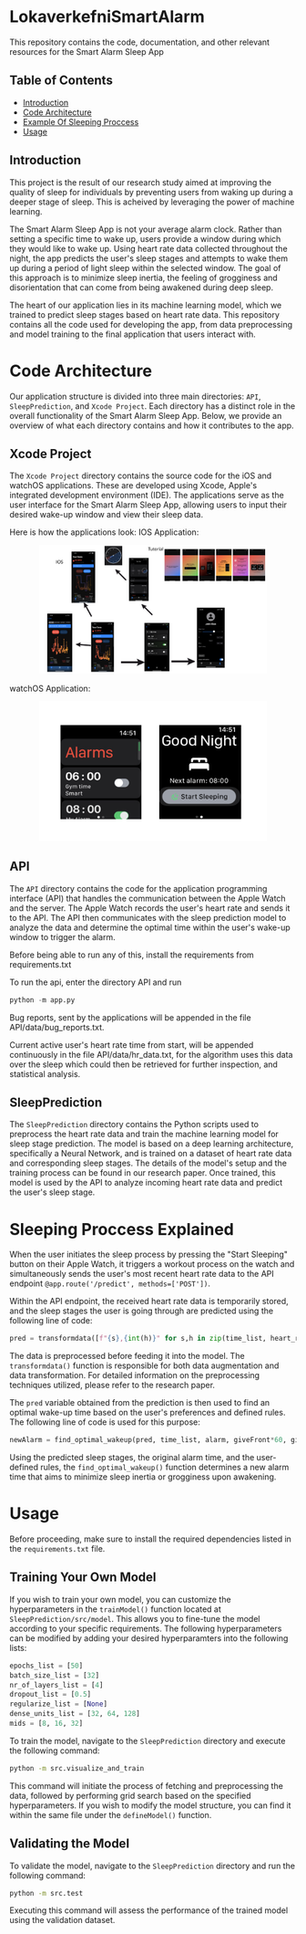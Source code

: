 # LokaverkefniSmartAlarm
This repository contains the code, documentation, and other relevant resources for the Smart Alarm Sleep App


## Table of Contents

- [Introduction](#Introduction)
- [Code Architecture](#code-rchitecture)
- [Example Of Sleeping Proccess](#example-proccess)
- [Usage](#usage)
## Introduction

This project is the result of our research study aimed at improving the quality of sleep for individuals by preventing users from waking up during a deeper stage of sleep. This is acheived by leveraging the power of machine learning.

The Smart Alarm Sleep App is not your average alarm clock. Rather than setting a specific time to wake up, users provide a window during which they would like to wake up. Using heart rate data collected throughout the night, the app predicts the user's sleep stages and attempts to wake them up during a period of light sleep within the selected window. The goal of this approach is to minimize sleep inertia, the feeling of grogginess and disorientation that can come from being awakened during deep sleep.

The heart of our application lies in its machine learning model, which we trained to predict sleep stages based on heart rate data. This repository contains all the code used for developing the app, from data preprocessing and model training to the final application that users interact with.


# Code Architecture

Our application structure is divided into three main directories: `API`, `SleepPrediction`, and `Xcode Project`. Each directory has a distinct role in the overall functionality of the Smart Alarm Sleep App. Below, we provide an overview of what each directory contains and how it contributes to the app.

## Xcode Project
The `Xcode Project` directory contains the source code for the iOS and watchOS applications. These are developed using Xcode, Apple's integrated development environment (IDE). The applications serve as the user interface for the Smart Alarm Sleep App, allowing users to input their desired wake-up window and view their sleep data. 

Here is how the applications look:
IOS Application: 
<p align="center">
  <img src="assets/images/ios.png" alt="iOS Application" width="400">
</p>
watchOS Application: 
<p align="center">
  <img src="assets/images/watch.png" alt="watchOS Application" width="400">
</p>

## API
The `API` directory contains the code for the application programming interface (API) that handles the communication between the Apple Watch and the server. The Apple Watch records the user's heart rate and sends it to the API. The API then communicates with the sleep prediction model to analyze the data and determine the optimal time within the user's wake-up window to trigger the alarm.

Before being able to run any of this, install the requirements from requirements.txt

To run the api, enter the directory API and run
```py
python -m app.py
```

Bug reports, sent by the applications will be appended in the file API/data/bug_reports.txt.

Current active user's heart rate time from start, will be appended continuously in the file API/data/hr_data.txt, for the algorithm uses this data over the sleep
which could then be retrieved for further inspection, and statistical analysis.


## SleepPrediction
The `SleepPrediction` directory contains the Python scripts used to preprocess the heart rate data and train the machine learning model for sleep stage prediction. The model is based on a deep learning architecture, specifically a Neural Network, and is trained on a dataset of heart rate data and corresponding sleep stages. The details of the model's setup and the training process can be found in our research paper. Once trained, this model is used by the API to analyze incoming heart rate data and predict the user's sleep stage.

# Sleeping Proccess Explained
When the user initiates the sleep process by pressing the "Start Sleeping" button on their Apple Watch, it triggers a workout process on the watch and simultaneously sends the user's most recent heart rate data to the API endpoint `@app.route('/predict', methods=['POST'])`.

Within the API endpoint, the received heart rate data is temporarily stored, and the sleep stages the user is going through are predicted using the following line of code:

```python
pred = transformdata([f"{s},{int(h)}" for s,h in zip(time_list, heart_rates)])
```

The data is preprocessed before feeding it into the model. The `transformdata()` function is responsible for both data augmentation and data transformation. For detailed information on the preprocessing techniques utilized, please refer to the research paper.

The `pred` variable obtained from the prediction is then used to find an optimal wake-up time based on the user's preferences and defined rules. The following line of code is used for this purpose:

```python
newAlarm = find_optimal_wakeup(pred, time_list, alarm, giveFront*60, giveBack*60)
```

Using the predicted sleep stages, the original alarm time, and the user-defined rules, the `find_optimal_wakeup()` function determines a new alarm time that aims to minimize sleep inertia or grogginess upon awakening.

# Usage

Before proceeding, make sure to install the required dependencies listed in the `requirements.txt` file.

## Training Your Own Model

If you wish to train your own model, you can customize the hyperparameters in the `trainModel()` function located at `SleepPrediction/src/model`. This allows you to fine-tune the model according to your specific requirements. The following hyperparameters can be modified by adding your desired hyperparamters into the following lists:

```python
epochs_list = [50]
batch_size_list = [32]
nr_of_layers_list = [4]
dropout_list = [0.5]
regularize_list = [None]
dense_units_list = [32, 64, 128]
mids = [8, 16, 32]
```

To train the model, navigate to the `SleepPrediction` directory and execute the following command:

```bash
python -m src.visualize_and_train
```

This command will initiate the process of fetching and preprocessing the data, followed by performing grid search based on the specified hyperparameters.
If you wish to modify the model structure, you can find it within the same file under the `defineModel()` function.

## Validating the Model

To validate the model, navigate to the `SleepPrediction` directory and run the following command:

```bash
python -m src.test
```

Executing this command will assess the performance of the trained model using the validation dataset.


